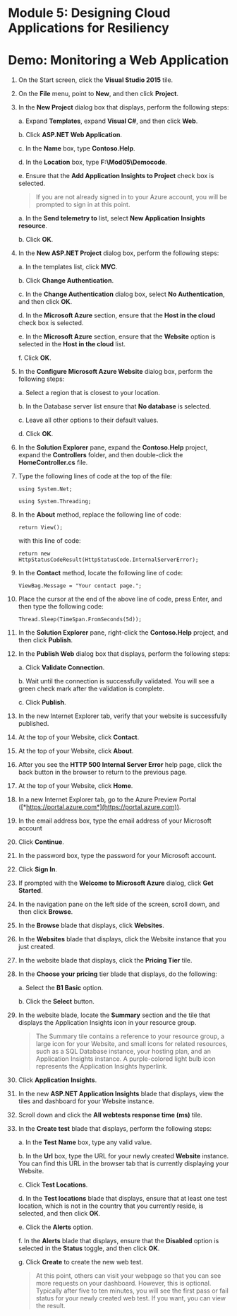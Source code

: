 # Module 5: Designing Cloud Applications for Resiliency

# Demo: Monitoring a Web Application

1.  On the Start screen, click the **Visual Studio 2015** tile.

1.  On the **File** menu, point to **New**, and then click **Project**.

1.  In the **New Project** dialog box that displays, perform the following steps:

	a.  Expand **Templates**, expand **Visual C\#**, and then click **Web**.

	b.  Click **ASP.NET Web Application**.

	c.  In the **Name** box, type **Contoso.Help**.

	d.  In the **Location** box, type **F:\\Mod05\\Democode**.

	e.  Ensure that the **Add Application Insights to Project** check box is selected.

    > If you are not already signed in to your Azure account, you will be prompted to sign in at this point.

	a.  In the **Send telemetry to** list, select **New Application Insights resource**.

	b.  Click **OK**.

1.  In the **New ASP.NET Project** dialog box, perform the following steps:

	a.  In the templates list, click **MVC**.

	b.  Click **Change Authentication**.

	c.  In the **Change Authentication** dialog box, select **No Authentication**, and then click **OK**.

	d.  In the **Microsoft Azure** section, ensure that the **Host in the cloud** check box is selected.

	e.  In the **Microsoft Azure** section, ensure that the **Website** option is selected in the **Host in the cloud** list.

	f.  Click **OK**.

1.  In the **Configure Microsoft Azure Website** dialog box, perform the following steps:

	a.  Select a region that is closest to your location.

	b.  In the Database server list ensure that **No database** is selected.

	c.  Leave all other options to their default values.

	d.  Click **OK**.

1.  In the **Solution Explorer** pane, expand the **Contoso.Help** project, expand the **Controllers** folder, and then double-click the **HomeController.cs** file.

1.  Type the following lines of code at the top of the file:

	```
	using System.Net;

	using System.Threading;
	```

1.  In the **About** method, replace the following line of code:

	```
	return View();
	```

	with this line of code:

	```
	return new HttpStatusCodeResult(HttpStatusCode.InternalServerError);
	```

1.  In the **Contact** method, locate the following line of code:

	```
	ViewBag.Message = "Your contact page.";
	```

1.  Place the cursor at the end of the above line of code, press Enter, and then type the following code:

	```
	Thread.Sleep(TimeSpan.FromSeconds(5d));
	```

1.  In the **Solution Explorer** pane, right-click the **Contoso.Help** project, and then click **Publish**.

1.  In the **Publish Web** dialog box that displays, perform the following steps:

	a.  Click **Validate Connection**.

	b.  Wait until the connection is successfully validated. You will see a green check mark after the validation is complete.

	c.  Click **Publish**.

1.  In the new Internet Explorer tab, verify that your website is successfully published.

1.  At the top of your Website, click **Contact**.

1.  At the top of your Website, click **About**.

1.  After you see the **HTTP 500 Internal Server Error** help page, click the back button in the browser to return to the previous page.

1.  At the top of your Website, click **Home**.

1.  In a new Internet Explorer tab, go to the Azure Preview Portal ([*https://portal.azure.com*](https://portal.azure.com)).

1.  In the email address box, type the email address of your Microsoft account

1.  Click **Continue**.

1.  In the password box, type the password for your Microsoft account.

1. Click **Sign In**.

1. If prompted with the **Welcome to Microsoft Azure** dialog, click **Get Started**.

1. In the navigation pane on the left side of the screen, scroll down, and then click **Browse**.

1. In the **Browse** blade that displays, click **Websites**.

1. In the **Websites** blade that displays, click the Website instance that you just created.

1. In the website blade that displays, click the **Pricing Tier** tile.

1. In the **Choose your pricing** tier blade that displays, do the following:

	a.  Select the **B1 Basic** option.

	b.  Click the **Select** button.

1.  In the website blade, locate the **Summary** section and the tile that displays the Application Insights icon in your resource group.

	> The Summary tile contains a reference to your resource group, a large icon for your Website, and small icons for related resources, such as a SQL Database instance, your hosting plan, and an Application Insights instance. A purple-colored light bulb icon represents the Application Insights hyperlink.

1.  Click **Application Insights**.

1.  In the new **ASP.NET Application Insights** blade that displays, view the tiles and dashboard for your Website instance.

1.  Scroll down and click the **All webtests response time (ms)** tile.

1.  In the **Create test** blade that displays, perform the following steps:

	a.  In the **Test** **Name** box, type any valid value.

	b.  In the **Url** box, type the URL for your newly created **Website** instance. You can find this URL in the browser tab that is currently displaying your Website.

	c.  Click **Test Locations**.

	d.  In the **Test locations** blade that displays, ensure that at least one test location, which is not in the country that you currently reside, is selected, and then click **OK**.

	e.  Click the **Alerts** option.

	f.  In the **Alerts** blade that displays, ensure that the **Disabled** option is selected in the **Status** toggle, and then click **OK**.

	g.  Click **Create** to create the new web test.

    > At this point, others can visit your webpage so that you can see more requests on your dashboard. However, this is optional. Typically after five to ten minutes, you will see the first pass or fail status for your newly created web test. If you want, you can view the result.
